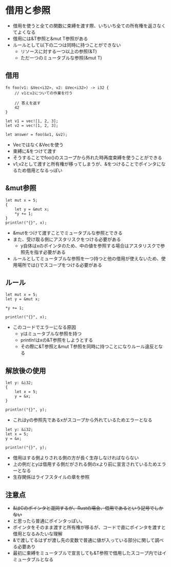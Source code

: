# 借用と参照
- 借用を使うと全ての関数に束縛を渡す際、いちいち全ての所有権を返さなくてよくなる
- 借用には&T参照と&mut T参照がある
- ルールとして以下の二つは同時に持つことができない
  - リソースに対する一つ以上の参照(&T)
  - ただ一つのミュータブルな参照(&mut T)
## 借用
```
fn foo(v1: &Vec<i32>, v2: &Vec<i32>) -> i32 {
    // v1とv2についての作業を行う

    // 答えを返す
    42
}

let v1 = vec![1, 2, 3];
let v2 = vec![1, 2, 3];

let answer = foo(&v1, &v2);
```
- Vec<i32>ではなく&Vec<i32>を使う
- 束縛に&をつけて渡す
- そうすることでfoo()のスコープから外れた時再度束縛を使うことができる
- v1,v2として渡すと所有権が移ってしまうが、&をつけることでポインタになるため借用となるっぽい

## &mut参照
```
let mut x = 5;
{
    let y = &mut x;
    *y += 1;
}
println!("{}", x);
```
- &mutをつけて渡すことでミュータブルな参照とできる
- また、受け取る側にアスタリスクをつける必要がある
  - y自体はxのポインタのため、中の値を参照する場合はアスタリスクで参照先を指す必要がある
- ルールとしてミュータブルな参照を一つ持つと他の借用が使えないため、使用場所では{}でスコープをつける必要がある
## ルール
```
let mut x = 5;
let y = &mut x;

*y += 1;

println!("{}", x);
```
- このコードでエラーになる原因
  - yはミュータブルな参照を持つ
  - println!はxの&T参照をしようとする
  - その際に&T参照と&mut T参照を同時に持つことになりルール違反となる
## 解放後の使用
```
let y: &i32;
{
    let x = 5;
    y = &x;
}

println!("{}", y);
```
- これはyの参照先であるxがスコープから外れているためエラーとなる
```
let y: &i32;
let x = 5;
y = &x;

println!("{}", y);
```
- 借用はする側よりされる側の方が長く生存しなければならない
- 上の例だとyは借用する側だがされる側のxより前に宣言されているためエラーとなる
- 生存関係はライフスタイルの章を参照

## 注意点
- ~~&はCのポインタと混同するが、Rustの場合、借用であるという記号でしかない~~
- と思ったら普通にポインタっぽい。
- ポインタをそのまま渡すと所有権が移るが、コードで直にポインタを渡すと借用となるみたいな理解
- &で渡してるはずが渡し先の変数で普通に値が入っている部分に関して調べる必要あり
- 最初に束縛をミュータブルで宣言しても&T参照で借用したスコープ内ではイミュータブルとなる

